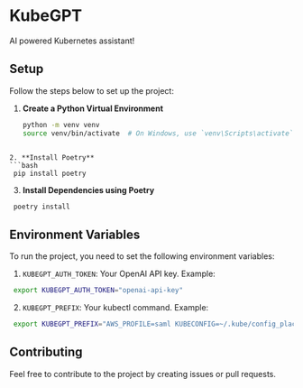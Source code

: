# KubeGPT

AI powered Kubernetes assistant!

## Setup

Follow the steps below to set up the project:

1. **Create a Python Virtual Environment**
   ```bash
   python -m venv venv
   source venv/bin/activate  # On Windows, use `venv\Scripts\activate`
  ```

2. **Install Poetry**
  ```bash
   pip install poetry
  ```

3. **Install Dependencies using Poetry**
  ```bash
   poetry install
  ```

## Environment Variables

To run the project, you need to set the following environment variables:

1. `KUBEGPT_AUTH_TOKEN`: Your OpenAI API key. Example:

  ```bash
   export KUBEGPT_AUTH_TOKEN="openai-api-key"
  ```

2. `KUBEGPT_PREFIX`: Your kubectl command. Example:

  ```bash
   export KUBEGPT_PREFIX="AWS_PROFILE=saml KUBECONFIG=~/.kube/config_placeable /usr/local/bin/kubectl1.21 -n placeable-qa"
  ```
  
## Contributing

Feel free to contribute to the project by creating issues or pull requests.

